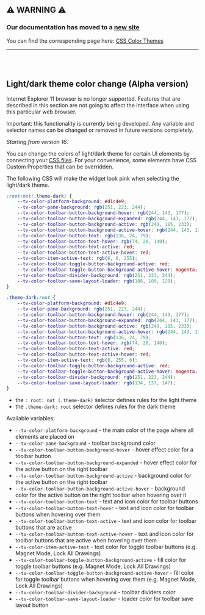 ## :warning: WARNING :warning:

### Our documentation has moved to a [new site](https://www.tradingview.com/charting-library-docs/)

You can find the corresponding page here: [CSS Color Themes
](https://www.tradingview.com/charting-library-docs/latest/customization/styles/CSS-Color-Themes)

---

<br/>
<br/>

## Light/dark theme color change (Alpha version)

Internet Explorer 11 browser is no longer supported. Features that are described in this section are not going to affect the interface when using this particular web browser.

Important: this functionality is currently being developed. Any variable and selector names can be changed or removed in future versions completely.

*Starting from version 16*.

You can change the colors of light/dark theme for certain UI elements by connecting your [CSS files](Widget-Constructor#custom_css_url). For your convenience, some elements have CSS Custom Properties that can be overridden.

The following CSS will make the widget look pink when selecting the light/dark theme.

```css
:root:not(.theme-dark) {
    --tv-color-platform-background: #d1c4e9;
    --tv-color-pane-background: rgb(251, 223, 244);
    --tv-color-toolbar-button-background-hover: rgb(244, 143, 177);
    --tv-color-toolbar-button-background-expanded: rgb(244, 143, 177);
    --tv-color-toolbar-button-background-active: rgb(249, 185, 233);
    --tv-color-toolbar-button-background-active-hover: rgb(244, 143, 177);
    --tv-color-toolbar-button-text: rgb(136, 24, 79);
    --tv-color-toolbar-button-text-hover: rgb(74, 20, 140);
    --tv-color-toolbar-button-text-active: red;
    --tv-color-toolbar-button-text-active-hover: red;
    --tv-color-item-active-text: rgb(6, 6, 255);
    --tv-color-toolbar-toggle-button-background-active: red;
    --tv-color-toolbar-toggle-button-background-active-hover: magenta;
    --tv-color-toolbar-divider-background: rgb(251, 223, 244);
    --tv-color-toolbar-save-layout-loader: rgb(106, 109, 120);
}

.theme-dark:root {
    --tv-color-platform-background: #d1c4e9;
    --tv-color-pane-background: rgb(251, 223, 244);
    --tv-color-toolbar-button-background-hover: rgb(244, 143, 177);
    --tv-color-toolbar-button-background-expanded: rgb(244, 143, 177);
    --tv-color-toolbar-button-background-active: rgb(249, 185, 233);
    --tv-color-toolbar-button-background-active-hover: rgb(244, 143, 177);
    --tv-color-toolbar-button-text: rgb(136, 24, 79);
    --tv-color-toolbar-button-text-hover: rgb(74, 20, 140);
    --tv-color-toolbar-button-text-active: red;
    --tv-color-toolbar-button-text-active-hover: red;
    --tv-color-item-active-text: rgb(6, 255, 6);
    --tv-color-toolbar-toggle-button-background-active: red;
    --tv-color-toolbar-toggle-button-background-active-hover: magenta;
    --tv-color-toolbar-divider-background: rgb(251, 223, 244);
    --tv-color-toolbar-save-layout-loader: rgb(134, 137, 147);
}
```

- the `: root: not (.theme-dark)` selector defines rules for the light theme
- the `.theme-dark: root` selector defines rules for the dark theme

Available variables:

- `--tv-color-platform-background` - the main color of the page where all elements are placed on
- `--tv-color-pane-background` - toolbar background color
- `--tv-color-toolbar-button-background-hover` - hover effect color for a toolbar button
- `--tv-color-toolbar-button-background-expanded` - hover effect color for the active button on the right toolbar
- `--tv-color-toolbar-button-background-active` - background color for the active button on the right toolbar
- `--tv-color-toolbar-button-background-active-hover` - background color for the active button on the right toolbar when hovering over it
- `--tv-color-toolbar-button-text` - text and icon color for toolbar buttons
- `--tv-color-toolbar-button-text-hover` - text and icon color for toolbar buttons when hovering over them
- `--tv-color-toolbar-button-text-active` - text and icon color for toolbar buttons that are active
- `--tv-color-toolbar-button-text-active-hover` - text and icon color for toolbar buttons that are active when hovering over them
- `--tv-color-item-active-text` - text color for toggle toolbar buttons (e.g. Magnet Mode, Lock All Drawings)
- `--tv-color-toolbar-toggle-button-background-active` - fill color for toggle toolbar buttons (e.g. Magnet Mode, Lock All Drawings)
- `--tv-color-toolbar-toggle-button-background-active-hover` - fill color for toggle toolbar buttons when hovering over them (e.g. Magnet Mode, Lock All Drawings)
- `--tv-color-toolbar-divider-background` - toolbar dividers color
- `--tv-color-toolbar-save-layout-loader` - loader color for toolbar save layout button
